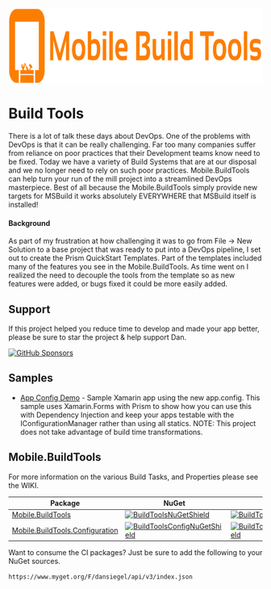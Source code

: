 <p align="center"><img src="logo/horizontal.svg" alt="Mobile.BuildTools" height="150px"></p>

# Build Tools

There is a lot of talk these days about DevOps. One of the problems with DevOps is that it can be really challenging. Far too many companies suffer from reliance on poor practices that their Development teams know need to be fixed. Today we have a variety of Build Systems that are at our disposal and we no longer need to rely on such poor practices. Mobile.BuildTools can help turn your run of the mill project into a streamlined DevOps masterpiece. Best of all because the Mobile.BuildTools simply provide new targets for MSBuild it works absolutely EVERYWHERE that MSBuild itself is installed!

#### Background

As part of my frustration at how challenging it was to go from File -> New Solution to a base project that was ready to put into a DevOps pipeline, I set out to create the Prism QuickStart Templates. Part of the templates included many of the features you see in the Mobile.BuildTools. As time went on I realized the need to decouple the tools from the template so as new features were added, or bugs fixed it could be more easily added.

## Support

If this project helped you reduce time to develop and made your app better, please be sure to star the project & help support Dan.

[![GitHub Sponsors](https://github.blog/wp-content/uploads/2019/05/mona-heart-featured.png?fit=600%2C315)](https://xam.dev/sponsor-buildtools)


## Samples

- [App Config Demo](samples/AppConfigSample) - Sample Xamarin app using the new app.config. This sample uses Xamarin.Forms with Prism to show how you can use this with Dependency Injection and keep your apps testable with the IConfigurationManager rather than using all statics. NOTE: This project does not take advantage of build time transformations.

## Mobile.BuildTools

For more information on the various Build Tasks, and Properties please see the WIKI.

| Package | NuGet | MyGet |
| --------------- | ----- | ---- |
| [Mobile.BuildTools][BuildToolsNuGet] | [![BuildToolsNuGetShield]][BuildToolsNuGet] | [![BuildToolsMyGetShield]][BuildToolsMyGet] |
| [Mobile.BuildTools.Configuration][BuildToolsConfigNuGet] | [![BuildToolsConfigNuGetShield]][BuildToolsConfigNuGet] | [![BuildToolsConfigMyGetShield]][BuildToolsConfigMyGet] |

Want to consume the CI packages? Just be sure to add the following to your NuGet sources.

```
https://www.myget.org/F/dansiegel/api/v3/index.json
```

[PrismNuGetShield]: https://img.shields.io/nuget/vpre/Prism.MFractor.Config.svg
[QuickStartNuGetShield]: https://img.shields.io/nuget/vpre/Prism.QuickStart.MFractor.Config.svg
[PrismNuGet]: https://www.nuget.org/packages/Prism.MFractor.Config/
[QuickStartNuGet]: https://www.nuget.org/packages/Prism.QuickStart.MFractor.Config/

[BuildToolsNuGet]: https://www.nuget.org/packages/Mobile.BuildTools/
[BuildToolsNuGetShield]: https://img.shields.io/nuget/vpre/Mobile.BuildTools.svg
[BuildToolsMyGet]: https://www.myget.org/feed/dansiegel/package/nuget/Mobile.BuildTools/
[BuildToolsMyGetShield]: https://img.shields.io/myget/dansiegel/vpre/Mobile.BuildTools.svg

[BuildToolsConfigNuGet]: https://www.nuget.org/packages/Mobile.BuildTools.Configuration/
[BuildToolsConfigNuGetShield]: https://img.shields.io/nuget/vpre/Mobile.BuildTools.Configuration.svg
[BuildToolsConfigMyGet]: https://www.myget.org/feed/dansiegel/package/nuget/Mobile.BuildTools.Configuration/
[BuildToolsConfigMyGetShield]: https://img.shields.io/myget/dansiegel/vpre/Mobile.BuildTools.Configuration.svg
